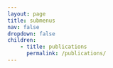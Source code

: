 ```yaml
---
layout: page
title: submenus
nav: false
dropdown: false
children: 
    - title: publications
      permalink: /publications/
---
```

